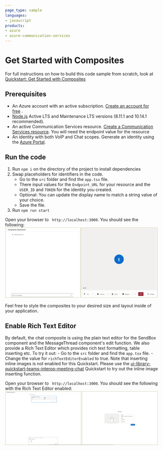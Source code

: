 ```yaml
---
page_type: sample
languages:
- javascript
products:
- azure
- azure-communication-services
---
```


# Get Started with Composites

For full instructions on how to build this code sample from scratch, look at [Quickstart: Get Started with Composites](https://azure.github.io/communication-ui-library/?path=/story/quickstarts-composites--page)

## Prerequisites

- An Azure account with an active subscription. [Create an account for free](https://azure.microsoft.com/free/?WT.mc_id=A261C142F)  .
- [Node.js](https://nodejs.org/en/) Active LTS and Maintenance LTS versions (8.11.1 and 10.14.1 recommended).
- An active Communication Services resource. [Create a Communication Services resource](https://docs.microsoft.com/azure/communication-services/quickstarts/create-communication-resource). You will need the endpoint value for the resource
- An identity with both VoIP and Chat scopes. Generate an identity using the [Azure Portal](https://docs.microsoft.com/azure/communication-services/quickstarts/identity/quick-create-identity).

## Run the code

1. Run `npm i` on the directory of the project to install dependencies
2. Swap placeholders for identifiers in the code.
    - Go to the `src` folder and find the `app.tsx` file.
    - There input values for the `Endpoint_URL` for your resource and the `USER_ID` and `TOKEN` for the identity you created.
    - Optional: You can update the display name to match a string value of your choice.
    - Save the file.
4. Run `npm run start`

Open your browser to ` http://localhost:3000`. You should see the following:
![Composite End State](../media/CompositeEnd.png)

Feel free to style the composites to your desired size and layout inside of your application.

## Enable Rich Text Editor
 By default, the chat composite is using the plain text editor for the SendBox component and the MessageThread component's edit function.
 We also provide a Rich Text Editor which provides rich text formatting, table inserting etc.
 To try it out:
     - Go to the `src` folder and find the `app.tsx` file.
     - Change the value for `richTextEditorEnabled` to true.
 Note that inserting inline images is not enabled for this Quickstart.
 Please use the [ui-library-quickstart-teams-interop-meeting-chat](https://github.com/Azure-Samples/communication-services-javascript-quickstarts/tree/main/ui-library-quickstart-teams-interop-meeting-chat) Quickstart to try out the inline image inserting function.

Open your browser to ` http://localhost:3000`. You should see the following with the Rich Text Editor enabled:
![Composite with Rich Text Editor](../media/CompositeWithRichTextEditor.png)
